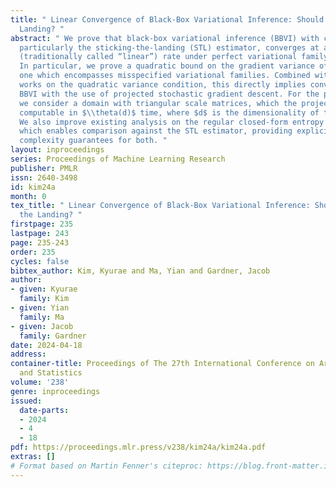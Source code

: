 ```yaml
---
title: " Linear Convergence of Black-Box Variational Inference: Should We Stick the
  Landing? "
abstract: " We prove that black-box variational inference (BBVI) with control variates,
  particularly the sticking-the-landing (STL) estimator, converges at a geometric
  (traditionally called “linear”) rate under perfect variational family specification.
  In particular, we prove a quadratic bound on the gradient variance of the STL estimator,
  one which encompasses misspecified variational families. Combined with previous
  works on the quadratic variance condition, this directly implies convergence of
  BBVI with the use of projected stochastic gradient descent. For the projection operator,
  we consider a domain with triangular scale matrices, which the projection onto is
  computable in $\\theta(d)$ time, where $d$ is the dimensionality of the target posterior.
  We also improve existing analysis on the regular closed-form entropy gradient estimators,
  which enables comparison against the STL estimator, providing explicit non-asymptotic
  complexity guarantees for both. "
layout: inproceedings
series: Proceedings of Machine Learning Research
publisher: PMLR
issn: 2640-3498
id: kim24a
month: 0
tex_title: " Linear Convergence of Black-Box Variational Inference: Should We Stick
  the Landing? "
firstpage: 235
lastpage: 243
page: 235-243
order: 235
cycles: false
bibtex_author: Kim, Kyurae and Ma, Yian and Gardner, Jacob
author:
- given: Kyurae
  family: Kim
- given: Yian
  family: Ma
- given: Jacob
  family: Gardner
date: 2024-04-18
address:
container-title: Proceedings of The 27th International Conference on Artificial Intelligence
  and Statistics
volume: '238'
genre: inproceedings
issued:
  date-parts:
  - 2024
  - 4
  - 18
pdf: https://proceedings.mlr.press/v238/kim24a/kim24a.pdf
extras: []
# Format based on Martin Fenner's citeproc: https://blog.front-matter.io/posts/citeproc-yaml-for-bibliographies/
---
```


